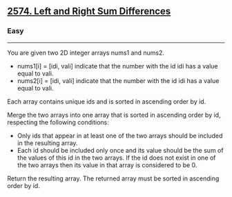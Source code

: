 <h2><a href="https://leetcode.com/problems/merge-two-2d-arrays-by-summing-values/">2574. Left and Right Sum Differences</a></h2><h3>Easy</h3><hr><div>
<p>
You are given two 2D integer arrays nums1 and nums2.

<ul>
    <li>nums1[i] = [idi, vali] indicate that the number with the id idi has a value equal to vali.</li>
    <li>nums2[i] = [idi, vali] indicate that the number with the id idi has a value equal to vali.</li>
</ul>

Each array contains unique ids and is sorted in ascending order by id.

Merge the two arrays into one array that is sorted in ascending order by id, respecting the following conditions:

<ul>
    <li>Only ids that appear in at least one of the two arrays should be included in the resulting array.</li>
    <li>Each id should be included only once and its value should be the sum of the values of this id in the two arrays. If the id does not exist in one of the two arrays then its value in that array is considered to be 0.</li>
</ul>

Return the resulting array. The returned array must be sorted in ascending order by id.
</p>

</div>